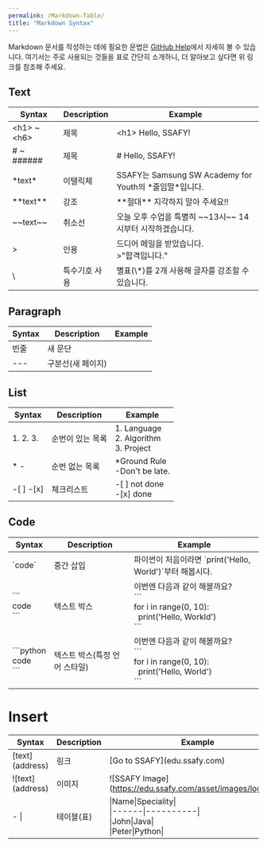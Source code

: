 ```yaml
---
permalink: /Markdown-Table/
title: "Markdown Syntax"
---
```


Markdown 문서를 작성하는 데에 필요한 문법은 [GitHub Help](https://help.github.com/articles/basic-writing-and-formatting-syntax/)에서 자세히 볼 수 있습니다.
여기서는 주로 사용되는 것들을 표로 간단히 소개하니, 더 알아보고 싶다면 위 링크를 참조해 주세요.

## Text

|Syntax|Description|Example|
|------|-----------|-------|
|\<h1\> ~ \<h6\>|제목|\<h1\> Hello, SSAFY!|
|# ~ ######|제목|\# Hello, SSAFY!|
|\*text\*|이탤릭체|SSAFY는 Samsung SW Academy for Youth의 \*줄임말\*입니다.|
|\*\*text\*\*|강조|\*\*절대\*\* 지각하지 말아 주세요!!|
|\~\~text\~\~|취소선|오늘 오후 수업을 특별히 \~\~13시\~\~ 14시부터 시작하겠습니다.|
|\>|인용|드디어 메일을 받았습니다.<br>\>"합격입니다."|
|\ |특수기호 사용|별표(\\\*)를 2개 사용해 글자를 강조할 수 있습니다.|

## Paragraph

|Syntax|Description|Example|
|------|-----------|-------|
|빈줄|새 문단||
|\-\-\-|구분선(새 페이지)||

## List

|Syntax|Description|Example|
|------|-----------|-------|
|1. 2. 3. |순번이 있는 목록|1. Language<br>2. Algorithm<br>3. Project|
|\* \-|순번 없는 목록|\*Ground Rule<br>  \-Don't be late.|
|\-[ ] \-[x]|체크리스트| \-[ ] not done<br>\-[x] done|

## Code

|Syntax|Description|Example|
|------|-----------|-------|
|\`code\` |중간 삽입|파이썬이 처음이라면 \`print('Hello, World')\`부터 해봅시다.|
|\`\`\`<br>code<br>\`\`\`|텍스트 박스|이번엔 다음과 같이 해볼까요?<br>\`\`\`<br>for i in range(0, 10):<br>&nbsp;&nbsp;print('Hello, Workld')<br>\`\`\`|
|\`\`\`python<br>code<br>\`\`\`|텍스트 박스(특정 언어 스타일)|이번엔 다음과 같이 해볼까요?<br>\`\`\`<br>for i in range(0, 10):<br>&nbsp;&nbsp;print('Hello, World')<br>\`\`\`|

# Insert

|Syntax|Description|Example|
|------|-----------|-------|
|\[text](address)|링크|\[Go to SSAFY](edu.ssafy.com)|
|\!\[text](address)|이미지|\!\[SSAFY Image](https://edu.ssafy.com/asset/images/logo.png)|
| \- \|| 테이블(표)|\|Name\|Speciality\|<br>\|\-\-\-\-\-\-\|\-\-\-\-\-\-\-\-\-\-\|<br>\|John\|Java\|<br>\|Peter\|Python\|
